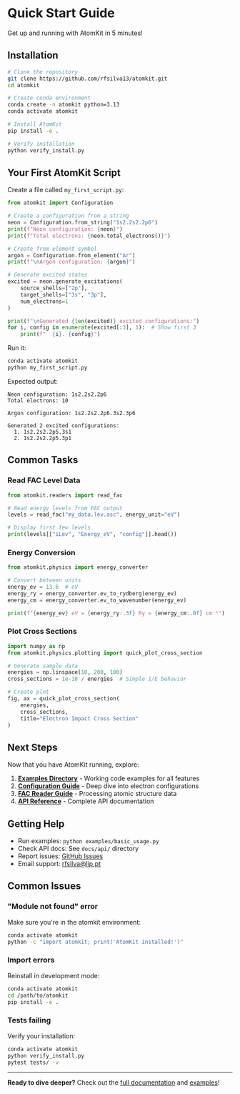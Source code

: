 # Quick Start Guide

Get up and running with AtomKit in 5 minutes!

## Installation

```bash
# Clone the repository
git clone https://github.com/rfsilva13/atomkit.git
cd atomkit

# Create conda environment
conda create -n atomkit python=3.13
conda activate atomkit

# Install AtomKit
pip install -e .

# Verify installation
python verify_install.py
```

## Your First AtomKit Script

Create a file called `my_first_script.py`:

```python
from atomkit import Configuration

# Create a configuration from a string
neon = Configuration.from_string("1s2.2s2.2p6")
print(f"Neon configuration: {neon}")
print(f"Total electrons: {neon.total_electrons()}")

# Create from element symbol
argon = Configuration.from_element("Ar")
print(f"\nArgon configuration: {argon}")

# Generate excited states
excited = neon.generate_excitations(
    source_shells=["2p"],
    target_shells=["3s", "3p"],
    num_electrons=1
)

print(f"\nGenerated {len(excited)} excited configurations:")
for i, config in enumerate(excited[:3], 1):  # Show first 3
    print(f"  {i}. {config}")
```

Run it:
```bash
conda activate atomkit
python my_first_script.py
```

Expected output:
```
Neon configuration: 1s2.2s2.2p6
Total electrons: 10

Argon configuration: 1s2.2s2.2p6.3s2.3p6

Generated 2 excited configurations:
  1. 1s2.2s2.2p5.3s1
  2. 1s2.2s2.2p5.3p1
```

## Common Tasks

### Read FAC Level Data

```python
from atomkit.readers import read_fac

# Read energy levels from FAC output
levels = read_fac("my_data.lev.asc", energy_unit="eV")

# Display first few levels
print(levels[["iLev", "Energy_eV", "config"]].head())
```

### Energy Conversion

```python
from atomkit.physics import energy_converter

# Convert between units
energy_ev = 13.6  # eV
energy_ry = energy_converter.ev_to_rydberg(energy_ev)
energy_cm = energy_converter.ev_to_wavenumber(energy_ev)

print(f"{energy_ev} eV = {energy_ry:.3f} Ry = {energy_cm:.0f} cm⁻¹")
```

### Plot Cross Sections

```python
import numpy as np
from atomkit.physics.plotting import quick_plot_cross_section

# Generate sample data
energies = np.linspace(10, 200, 100)
cross_sections = 1e-18 / energies  # Simple 1/E behavior

# Create plot
fig, ax = quick_plot_cross_section(
    energies,
    cross_sections,
    title="Electron Impact Cross Section"
)
```

## Next Steps

Now that you have AtomKit running, explore:

1. **[Examples Directory](../examples/)** - Working code examples for all features
2. **[Configuration Guide](configuration_guide.md)** - Deep dive into electron configurations
3. **[FAC Reader Guide](fac_reader_guide.md)** - Processing atomic structure data
4. **[API Reference](api/)** - Complete API documentation

## Getting Help

- Run examples: `python examples/basic_usage.py`
- Check API docs: See `docs/api/` directory
- Report issues: [GitHub Issues](https://github.com/rfsilva13/atomkit/issues)
- Email support: rfsilva@lip.pt

## Common Issues

### "Module not found" error

Make sure you're in the atomkit environment:
```bash
conda activate atomkit
python -c "import atomkit; print('AtomKit installed!')"
```

### Import errors

Reinstall in development mode:
```bash
conda activate atomkit
cd /path/to/atomkit
pip install -e .
```

### Tests failing

Verify your installation:
```bash
conda activate atomkit
python verify_install.py
pytest tests/ -v
```

---

**Ready to dive deeper?** Check out the [full documentation](README.md) and [examples](../examples/)!

